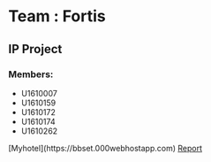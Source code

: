 <h1>Team : Fortis</h1>
<h2>IP Project</h2>
<h3>Members:</h3>
<ul>
	<li>U1610007</li>
	<li>U1610159</li>
	<li>U1610172</li>
	<li>U1610174</li>
	<li>U1610262</li>
</ul>
[Myhotel](https://bbset.000webhostapp.com)
<a href="report.docx">Report</a>
